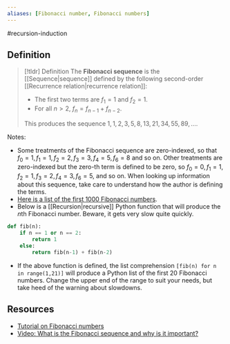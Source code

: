 ```yaml
---
aliases: [Fibonacci number, Fibonacci numbers]
--- 
```


#recursion-induction 

## Definition 

> [!tldr] Definition
> The **Fibonacci sequence** is the [[Sequence|sequence]] defined by the following second-order [[Recurrence relation|recurrence relation]]: 
> - The first two terms are $f_1 = 1$ and $f_2 = 1$. 
> - For all $n > 2$, $f_n = f_{n-1} + f_{n-2}$. 
>  
> This produces the sequence $1, 1, 2, 3, 5, 8, 13, 21, 34, 55, 89, \dots$.   

Notes: 
- Some treatments of the Fibonacci sequence are zero-indexed, so that $f_0 = 1, f_1 = 1, f_2 = 2, f_3 = 3, f_4 = 5, f_6 = 8$ and so on. Other treatments are zero-indexed but the zero-th term is defined to be zero, so $f_0 = 0, f_1 = 1, f_2 = 1, f_3 = 2, f_4 = 3, f_6 = 5$, and so on. When looking up information about this sequence, take care to understand how the author is defining the terms. 
- [Here is a list of the first 1000 Fibonacci numbers](https://listry.com/list-of-the-first-1000-fibonacci-numbers/). 
- Below is a [[Recursion|recursive]] Python function that will produce the $n$th Fibonacci number. Beware, it gets very slow quite quickly. 

```python
def fib(n): 
	if n == 1 or n == 2:
		return 1
	else:
		return fib(n-1) + fib(n-2)
```

- If the above function is defined, the list comprehension `[fib(n) for n in range(1,21)]` will produce a Python list of the first 20 Fibonacci numbers. Change the upper end of the range to suit your needs, but take heed of the warning about slowdowns. 

## Resources 

- [Tutorial on Fibonacci numbers](https://www.mathsisfun.com/numbers/fibonacci-sequence.html)
- [Video: What is the Fibonacci sequence and why is it important?](https://www.youtube.com/watch?v=v6PTrc0z4w4)